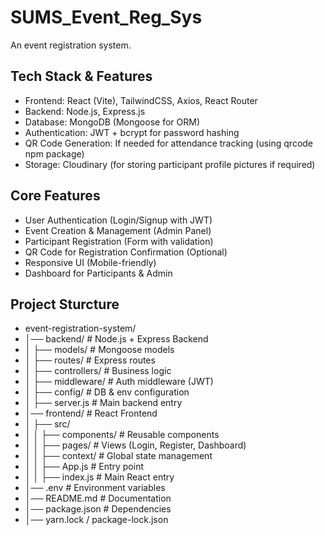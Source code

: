 # SUMS_Event_Reg_Sys
An event registration system.

## Tech Stack & Features
- Frontend: React (Vite), TailwindCSS, Axios, React Router
- Backend: Node.js, Express.js
- Database: MongoDB (Mongoose for ORM)
- Authentication: JWT + bcrypt for password hashing
- QR Code Generation: If needed for attendance tracking (using qrcode npm package)
- Storage: Cloudinary (for storing participant profile pictures if required)

## Core Features
- User Authentication (Login/Signup with JWT)
- Event Creation & Management (Admin Panel)
- Participant Registration (Form with validation)
- QR Code for Registration Confirmation (Optional)
- Responsive UI (Mobile-friendly)
- Dashboard for Participants & Admin

## Project Sturcture
- event-registration-system/
- │── backend/                # Node.js + Express Backend
- │   ├── models/             # Mongoose models
- │   ├── routes/             # Express routes
- │   ├── controllers/        # Business logic
- │   ├── middleware/         # Auth middleware (JWT)
- │   ├── config/             # DB & env configuration
- │   ├── server.js           # Main backend entry
- │── frontend/               # React Frontend
- │   ├── src/
- │   │   ├── components/     # Reusable components
- │   │   ├── pages/          # Views (Login, Register, Dashboard)
- │   │   ├── context/        # Global state management
- │   │   ├── App.js          # Entry point
- │   │   ├── index.js        # Main React entry
- │── .env                    # Environment variables
- │── README.md               # Documentation
- │── package.json            # Dependencies
- │── yarn.lock / package-lock.json

